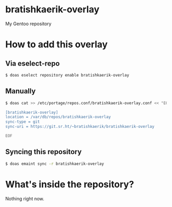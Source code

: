 # bratishkaerik-overlay

My Gentoo repository

# How to add this overlay
## Via eselect-repo
```sh
$ doas eselect repository enable bratishkaerik-overlay
```

## Manually
```sh
$ doas cat >> /etc/portage/repos.conf/bratishkaerik-overlay.conf << "EOF"

[bratishkaerik-overlay]
location = /var/db/repos/bratishkaerik-overlay
sync-type = git
sync-uri = https://git.sr.ht/~bratishkaerik/bratishkaerik-overlay

EOF
```

## Syncing this repository
```sh
$ doas emaint sync -r bratishkaerik-overlay
```

# What's inside the repository?
Nothing right now.
